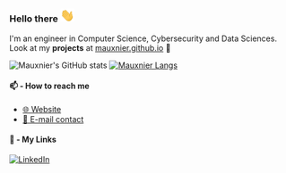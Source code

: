 ### Hello there <img src="https://github.com/killianmonnier/killianmonnier/blob/master/hi.gif" width="25px">

<!--
**killianmonnier/killianmonnier** is a ✨ _special_ ✨ repository because its `README.md` (this file) appears on your GitHub profile.

Here are some ideas to get you started:

- 🔭 I’m currently working on ...
- 🌱 I’m currently learning ...
- 👯 I’m looking to collaborate on ...
- 🤔 I’m looking for help with ...
- 💬 Ask me about ...
- 📫 How to reach me: ...
- 😄 Pronouns: ...
- ⚡ Fun fact: ...
-->

I'm an engineer in Computer Science, Cybersecurity and Data Sciences.
</br>
Look at my **projects** at [mauxnier.github.io](https://mauxnier.github.io) 💼

![Mauxnier's GitHub stats](https://github-readme-stats.vercel.app/api?username=mauxnier&show_icons=true&theme=vision-friendly-dark)
[![Mauxnier Langs](https://github-readme-stats.vercel.app/api/top-langs/?username=mauxnier&layout=compact&theme=vision-friendly-dark)](https://github.com/topten1004/github-readme-stats)

#### 📫 - How to reach me

- [🌐 Website](https://mauxnier.github.io)
- [📧 E-mail contact](mailto:monnier.killian.pro@gmail.com)

#### 🔗 - My Links
[![LinkedIn](https://img.shields.io/badge/Curriculum-📜-blue.svg?style=for-the-badge)](https://www.linkedin.com/in/killianmonnier)
